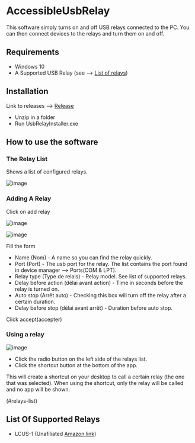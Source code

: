 # AccessibleUsbRelay

This software simply turns on and off USB relays connected to the PC. You can then connect devices to the relays and turn them on and off.

## Requirements 
* Windows 10
* A Supported USB Relay (see --> [List of relays](#relays-list))

## Installation 
Link to releases --> [Release](https://github.com/ArmlessMatt/AccessibleUsbRelay/releases)
* Unzip in a folder 
* Run UsbRelayInstaller.exe

## How to use the software
### The Relay List
Shows a list of configured relays.

![image](https://user-images.githubusercontent.com/8997198/133917159-a513a7a6-5891-45a1-be7e-92d02e2cdefd.png)

### Adding A Relay
Click on add relay

![image](https://user-images.githubusercontent.com/8997198/133917212-654dce00-8143-4754-8d2c-bf08d46a24d1.png)

![image](https://user-images.githubusercontent.com/8997198/133917381-35384509-69b0-4ef8-87e9-50231217ae07.png)

Fill the form 
* Name (Nom) - A name so you can find the relay quickly.
* Port (Port) - The usb port for the relay. The list contains the port found in device manager --> Ports(COM & LPT).
* Relay type (Type de relais) - Relay model. See list of supported relays.
* Delay before action (délai avant action) - Time in seconds before the relay is turned on.
* Auto stop (Arrêt auto) - Checking this box will turn off the relay after a certain duration.
* Delay before stop (délai avant arrêt) - Duration before auto stop. 

Click accept(accepter)

### Using a relay

![image](https://user-images.githubusercontent.com/8997198/133917410-33d48f33-51fa-4a95-b8f4-6f433dd9f112.png)

* Click the radio button on the left side of the relays list.
* Click the shortcut button at the bottom of the app.

This will create a shortcut on your desktop to call a certain relay (the one that was selected). When using the shortcut, only the relay will be called and no app will be shown.

(#relays-list)
## List Of Supported Relays
* LCUS-1 (Unafiliated [Amazon link](https://www.amazon.ca/Intelligent-Control-Overcurrent-Protection-Freewheel/dp/B07RX7DKHW/ref=sr_1_5?dchild=1&keywords=usb+relay&qid=1632026160&sr=8-5))

